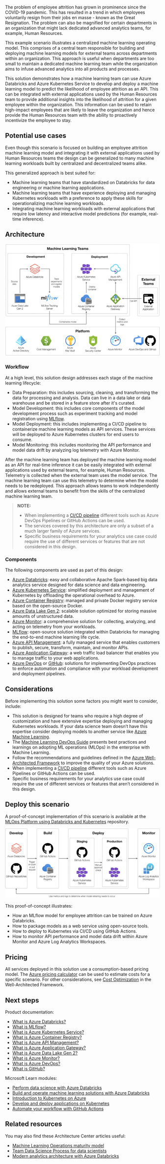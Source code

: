 The problem of employee attrition has grown in prominence since the COVID-19 pandemic. This has resulted in a trend in which employees voluntarily resign from their jobs en masse - known as the Great Resignation. The problem can also be magnified for certain departments in an organization that might lack dedicated advanced analytics teams, for example, Human Resources.

This example scenario illustrates a centralized machine learning operating model. This comprises of a central team responsible for building and deploying machine learning models for external teams across departments within an organization. This approach is useful when departments are too small to maintain a dedicated machine learning team while the organization aims to infuse advanced analytics into all products and processes.

This solution demonstrates how a machine learning team can use Azure Databricks and Azure Kubernetes Service to develop and deploy a machine learning model to predict the likelihood of employee attrition as an API. This can be integrated with external applications used by the Human Resources team to provide additional insights into the likelihood of attrition for a given employee within the organization. This information can be used to retain high-impact employees that are likely to leave the organization and hence provide the Human Resources team with the ability to proactively incentivize the employee to stay.

## Potential use cases

Even though this scenario is focused on building an employee attrition machine learning model and integrating it with external applications used by Human Resources teams the design can be generalized to many machine learning workloads built by centralized and  decentralized teams alike.

This generalized approach is best suited for:

- Machine learning teams that have standardized on Databricks for data engineering or machine learning applications.
- Machine learning teams that have experience deploying and managing Kubernetes workloads with a preference to apply these skills for operationalizing machine learning workloads.
- Integrating machine learning workloads with external applications that require low latency and interactive model predictions (for example, real-time inference).

## Architecture

![design](media/employee-retention-with-databricks-and-kubernetes-design.png)

### Workflow

At a high level, this solution design addresses each stage of the machine learning lifecycle:

- Data Preparation: this includes sourcing, cleaning, and transforming the data for processing and analysis. Data can live in a data lake or data warehouse and be stored in a feature store after it's curated.
- Model Development: this includes core components of the model development process such as experiment tracking and model registration using [MLflow](/azure/databricks/applications/mlflow/).
- Model Deployment: this includes implementing a CI/CD pipeline to containerize machine learning models as API services. These services will be deployed to Azure Kubernetes clusters for end users to consume.
- Model Monitoring: this includes monitoring the API performance and model data drift by analyzing log telemetry with Azure Monitor.

After the  machine learning team has deployed the machine learning model as an API for real-time inference it can be easily integrated with external applications used by external teams, for example, Human Resources. Telemetry is collected when the external team uses the model service. The machine learning team can use this telemetry to determine when the model needs to be redeployed. This approach allows teams to work independently and allows external teams to benefit from the skills of the centralized machine learning team.

> **NOTE:**
>
>- When implementing a [CI/CD pipeline](/azure/architecture/microservices/ci-cd) different tools such as Azure DevOps Pipelines or GitHub Actions can be used.
>- The services covered by this architecture are only a subset of a much larger family of Azure services.
>- Specific business requirements for your analytics use case could require the use of different services or features that are not considered in this design.

### Components

The following components are used as part of this design:

- [Azure Databricks](https://docs.microsoft.com/en-us/azure/databricks/scenarios/what-is-azure-databricks): easy and collaborative Apache Spark-based big data analytics service designed for data science and data engineering.
- [Azure Kubernetes Service](https://docs.microsoft.com/en-us/azure/aks/intro-kubernetes): simplified deployment and management of Kubernetes by offloading the operational overhead to Azure.
- [Azure Container Registry](https://docs.microsoft.com/en-us/azure/container-registry/container-registry-intro): managed and private Docker registry service based on the open-source Docker.
- [Azure Data Lake Gen 2](https://docs.microsoft.com/en-us/azure/storage/blobs/data-lake-storage-introduction): scalable solution optimized for storing massive amounts of unstructured data.
- [Azure Monitor](https://docs.microsoft.com/en-us/azure/azure-monitor/overview): a comprehensive solution for collecting, analyzing, and acting on telemetry from your workloads.
- [MLflow](https://docs.microsoft.com/en-us/azure/databricks/applications/mlflow): open-source solution integrated within Databricks for managing the end-to-end machine learning life cycle.
- [Azure API Management](https://docs.microsoft.com/en-us/azure/api-management/api-management-key-concepts): a fully managed service that enables customers to publish, secure, transform, maintain, and monitor APIs.
- [Azure Application Gateway](https://docs.microsoft.com/en-us/azure/application-gateway/overview): a web traffic load balancer that enables you to manage traffic to your web applications.
- [Azure DevOps](https://azure.microsoft.com/solutions/devops/) or [GitHub](https://azure.microsoft.com/products/github/): solutions for implementing DevOps practices to enforce automation and compliance with your workload development and deployment pipelines.

## Considerations

Before implementing this solution some factors you might want to consider,  include:

- This solution is designed for teams who require a high degree of customization and have extensive expertise deploying and managing Kubernetes workloads. If your data science team doesn’t have this expertise consider deploying models to another service like [Azure Machine Learning](https://azure.microsoft.com/services/machine-learning).
- The [Machine Learning DevOps Guide](/azure/cloud-adoption-framework/ready/azure-best-practices/ai-machine-learning-mlops#machine-learning-devops-mlops-best-practices-with-azure-machine-learning) presents best practices and learnings on adopting ML operations (MLOps) in the enterprise with Machine Learning.
- Follow the recommendations and guidelines defined in the [Azure Well-Architected Framework](../../framework/index.md) to improve the quality of your Azure solutions.
- When implementing a [CI/CD pipeline](/azure/architecture/microservices/ci-cd) different tools such as Azure Pipelines or GitHub Actions can be used.
- Specific business requirements for your analytics use case could require the use of different services or features that aren’t considered in this design.

## Deploy this scenario

A proof-of-concept implementation of this scenario is available at the [MLOps Platform using Databricks and Kubernetes](https://github.com/nfmoore/databricks-kubernetes-mlops-poc) repository.

![design](media/employee-retention-with-databricks-and-kubernetes-workflow.png)

This proof-of-concept illustrates:

- How an MLflow model for employee attrition can be trained on Azure Databricks.
- How to package models as a web service using open-source tools.
- How to deploy to Kubernetes via CI/CD using GitHub Actions.
- How to monitor API performance and model data drift within Azure Monitor and Azure Log Analytics Workspaces.

## Pricing

All services deployed in this solution use a consumption-based pricing model. The [Azure pricing calculator](https://azure.microsoft.com/pricing/calculator) can be used to estimate costs for a specific scenario. For other considerations, see [Cost Optimization](../../framework/cost/index.yml) in the Well-Architected Framework.

## Next steps

Product documentation:

- [What is Azure Databricks?](https://docs.microsoft.com/en-us/azure/databricks/scenarios/what-is-azure-databricks)
- [What is MLflow?](https://docs.microsoft.com/en-us/azure/databricks/applications/mlflow)
- [What is Azure Kubernetes Service?](https://docs.microsoft.com/en-us/azure/aks/intro-kubernetes)
- [What is Azure Container Registry?](https://docs.microsoft.com/en-us/azure/container-registry/container-registry-intro)
- [What is Azure API Management?](https://docs.microsoft.com/en-us/azure/api-management/api-management-key-concepts)
- [What is Azure Application Gateway?](https://docs.microsoft.com/en-us/azure/application-gateway/overview)
- [What is Azure Data Lake Gen 2?](https://docs.microsoft.com/en-us/azure/storage/blobs/data-lake-storage-introduction)
- [What is Azure Monitor?](https://docs.microsoft.com/en-us/azure/azure-monitor/overview)
- [What is Azure DevOps?](https://azure.microsoft.com/solutions/devops/)
- [What is GitHub?](https://azure.microsoft.com/products/github/)

Microsoft Learn modules:

- [Perform data science with Azure Databricks](https://docs.microsoft.com/en-us/learn/paths/perform-data-science-azure-databricks/)
- [Build and operate machine learning solutions with Azure Databricks](https://docs.microsoft.com/en-us/learn/paths/build-operate-machine-learning-solutions-azure-databricks/)
- [Introduction to Kubernetes on Azure](https://docs.microsoft.com/en-us/learn/paths/intro-to-kubernetes-on-azure/)
- [Develop and deploy applications on Kubernetes](https://docs.microsoft.com/en-us/learn/paths/develop-deploy-applications-kubernetes/)
- [Automate your workflow with GitHub Actions](https://docs.microsoft.com/en-us/learn/paths/automate-workflow-github-actions/)

## Related resources

You may also find these Architecture Center articles useful:

- [Machine Learning Operations maturity model](../../example-scenario/mlops/mlops-maturity-model.yml)
- [Team Data Science Process for data scientists](../../data-science-process/team-data-science-process-for-data-scientists.md)
- [Modern analytics architecture with Azure Databricks](../../solution-ideas/articles/azure-databricks-modern-analytics-architecture.yml)
